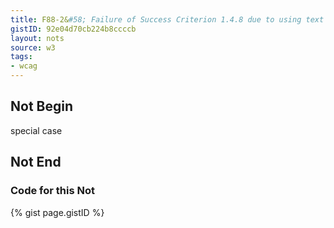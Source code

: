 ```yaml
---
title: F88-2&#58; Failure of Success Criterion 1.4.8 due to using text that is justified (aligned to both the left and the right margins)
gistID: 92e04d70cb224b8ccccb
layout: nots
source: w3
tags:
- wcag
---
```


<h2 aria-describedby="{{ page.gistID }}">Not Begin</h2>
<div class="rendered-not">
special case
</div> <!-- rendered-not -->

<h2 aria-describedby="{{ page.gistID }}">Not End</h2>

<h3 aria-describedby="{{ page.gistID }}">Code for this Not</h3>
{% gist page.gistID %}